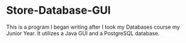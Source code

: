 # Store-Database-GUI
This is a program I began writing after I took my Databases course my Junior Year. It utilizes a Java GUI and a PostgreSQL database.

